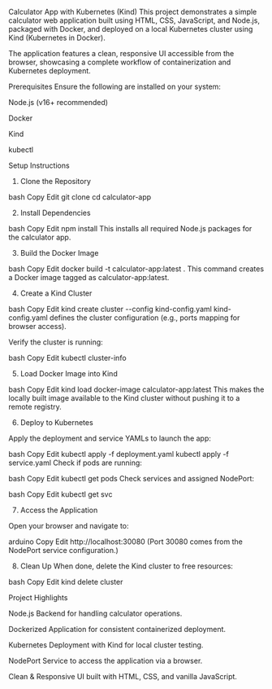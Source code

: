 Calculator App with Kubernetes (Kind) This project demonstrates a simple calculator web application built using HTML, CSS, JavaScript, and Node.js, packaged with Docker, and deployed on a local Kubernetes cluster using Kind (Kubernetes in Docker).

The application features a clean, responsive UI accessible from the browser, showcasing a complete workflow of containerization and Kubernetes deployment.

Prerequisites Ensure the following are installed on your system:

Node.js (v16+ recommended)

Docker

Kind

kubectl

Setup Instructions

1. Clone the Repository

bash Copy Edit git clone cd calculator-app

2. Install Dependencies

bash Copy Edit npm install This installs all required Node.js packages for the calculator app.

3. Build the Docker Image

bash Copy Edit docker build -t calculator-app:latest . This command creates a Docker image tagged as calculator-app:latest.

4. Create a Kind Cluster

bash Copy Edit kind create cluster --config kind-config.yaml kind-config.yaml defines the cluster configuration (e.g., ports mapping for browser access).

Verify the cluster is running:

bash Copy Edit kubectl cluster-info

5. Load Docker Image into Kind

bash Copy Edit kind load docker-image calculator-app:latest This makes the locally built image available to the Kind cluster without pushing it to a remote registry.

6. Deploy to Kubernetes

Apply the deployment and service YAMLs to launch the app:

bash Copy Edit kubectl apply -f deployment.yaml kubectl apply -f service.yaml Check if pods are running:

bash Copy Edit kubectl get pods Check services and assigned NodePort:

bash Copy Edit kubectl get svc

7. Access the Application

Open your browser and navigate to:

arduino Copy Edit http://localhost:30080 (Port 30080 comes from the NodePort service configuration.)

8. Clean Up When done, delete the Kind cluster to free resources:

bash Copy Edit kind delete cluster

Project Highlights

Node.js Backend for handling calculator operations.

Dockerized Application for consistent containerized deployment.

Kubernetes Deployment with Kind for local cluster testing.

NodePort Service to access the application via a browser.

Clean & Responsive UI built with HTML, CSS, and vanilla JavaScript.
